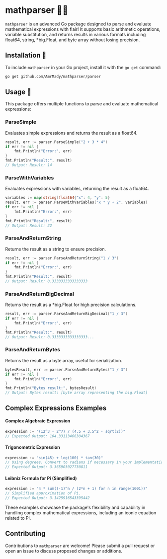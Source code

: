 
# mathparser 🧮✨

`mathparser` is an advanced Go package designed to parse and evaluate mathematical expressions with flair! It supports basic arithmetic operations, variable substitution, and returns results in various formats including float64, string, *big.Float, and byte array without losing precision.

## Installation 💾

To include `mathparser` in your Go project, install it with the `go get` command:

```bash
go get github.com/AmrMady/mathparser/parser
```

## Usage 📘

This package offers multiple functions to parse and evaluate mathematical expressions:

### ParseSimple

Evaluates simple expressions and returns the result as a float64.

```go
result, err := parser.ParseSimple("2 + 3 * 4")
if err != nil {
    fmt.Println("Error:", err)
}
fmt.Println("Result:", result)
// Output: Result: 14
```

### ParseWithVariables

Evaluates expressions with variables, returning the result as a float64.

```go
variables := map[string]float64{"x": 4, "y": 5}
result, err := parser.ParseWithVariables("x * y + 2", variables)
if err != nil {
    fmt.Println("Error:", err)
}
fmt.Println("Result:", result)
// Output: Result: 22
```

### ParseAndReturnString

Returns the result as a string to ensure precision.

```go
result, err := parser.ParseAndReturnString("1 / 3")
if err != nil {
    fmt.Println("Error:", err)
}
fmt.Println("Result:", result)
// Output: Result: 0.3333333333333333
```

### ParseAndReturnBigDecimal

Returns the result as a *big.Float for high precision calculations.

```go
result, err := parser.ParseAndReturnBigDecimal("1 / 3")
if err != nil {
    fmt.Println("Error:", err)
}
fmt.Println("Result:", result)
// Output: Result: 0.3333333333333333...
```

### ParseAndReturnBytes

Returns the result as a byte array, useful for serialization.

```go
bytesResult, err := parser.ParseAndReturnBytes("1 / 3")
if err != nil {
    fmt.Println("Error:", err)
}
fmt.Println("Bytes result:", bytesResult)
// Output: Bytes result: [byte array representing the big.Float]
```

## Complex Expressions Examples

#### Complex Algebraic Expression

```go
expression := "(12^3 - 2^7) / (4.5 + 3.5^2 - sqrt(2))"
// Expected Output: 104.33113466384367
```

#### Trigonometric Expression

```go
expression := "sin(45) + log(100) * tan(30)"
// Using degrees. Convert to radians if necessary in your implementation.
// Expected Output: 3.365903027730811
```

#### Leibniz Formula for Pi (Simplified)

```go
expression := "4 * sum((-1)^n / (2*n + 1) for n in range(1001))"
// Simplified approximation of Pi.
// Expected Output: 3.1425916543395442
```

These examples showcase the package's flexibility and capability in handling complex mathematical expressions, including an iconic equation related to Pi.

## Contributing

Contributions to `mathparser` are welcome! Please submit a pull request or open an issue to discuss proposed changes or additions.
